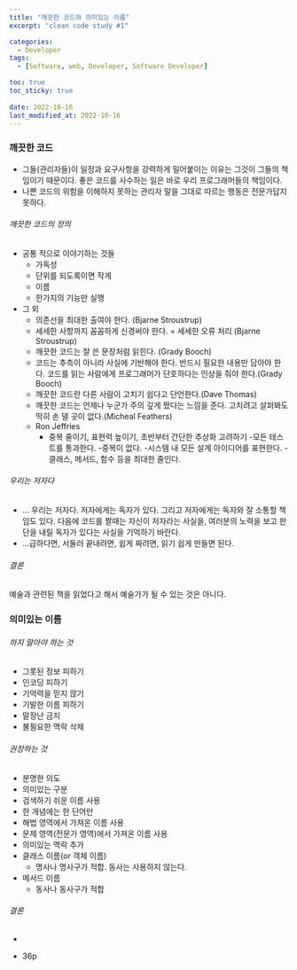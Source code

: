 ```yaml
---
title: "깨끗한 코드와 의미있는 이름"
excerpt: "clean code study #1"

categories:
  - Developer
tags:
  - [Software, web, Developer, Software Developer]

toc: true
toc_sticky: true
 
date: 2022-10-16
last_modified_at: 2022-10-16
---
```


### 깨끗한 코드
- 그들(관리자들)이 일정과 요구사항을 강력하게 밀어붙이는 이유는 그것이 그들의 책임이기 때문이다. 좋은 코드를 사수하는 일은 바로 우리 프로그래머들의 책임이다. <br />
- 나쁜 코드의 위험을 이해하지 못하는 관리자 말을 그대로 따르는 행동은 전문가답지 못하다.<br /> 
###### 깨끗한 코드의 정의<br />
  - 공통 적으로 이야기하는 것들<br />
    - 가독성
    - 단위를 되도록이면 작게
    - 이름
    - 한가지의 기능만 실행
  - 그 외<br />
    - 의존선을 최대한 출여야 한다. (Bjarne Stroustrup)
    - 세세한 사항까지 꼼꼼하게 신경써야 한다. = 세세한 오류 처리 (Bjarne Stroustrup)
    - 깨끗한 코드는 잘 쓴 문장처럼 읽힌다. (Grady Booch)
    - 코드는 추측이 아니라 사실에 기반해야 한다. 반드시 필요한 내용만 담아야 한다. 코드를 읽는 사람에게 프로그래머가 단호하다는 인상을 줘야 한다.(Grady Booch)
    - 깨끗한 코드란 다른 사람이 고치기 쉽다고 단언한다.(Dave Thomas)
    - 깨끗한 코드는 언제나 누군가 주의 깊게 짰다는 느낌을 준다. 고치려고 살펴봐도 딱히 손 댈 곳이 없다.(Micheal Feathers)
    - Ron Jeffries<br />
      - 중복 줄이기, 표현력 높이기, 초반부터 간단한 추상화 고려하기
      -모든 테스트를 통과한다.
      -중복이 없다.
      -시스템 내 모든 설계 아이디어를 표현한다.
      -클래스, 메서드, 함수 등을 최대한 줄인다.
  ###### 우리는 저자다<br />
  - ... 우리는 저자다. 저자에게는 독자가 있다. 그리고 저자에게는 독자와 잘 소통할 책임도 있다. 다음에 코드를 짤때는 자신이 저자라는 사실을, 여러분의 노력을 보고 판단을 내릴 독자가 있다는 사실을 기억하기 바란다.
  - ...급하다면, 서둘러 끝내려면, 쉽게 짜려면, 읽기 쉽게 만들면 된다.
  ###### 결론 <br />
  예술과 관련된 책을 읽었다고 해서 예술가가 될 수 있는 것은 아니다.

### 의미있는 이름
  ###### 하지 말아야 하는 것<br />
  - 그롯된 정보 피하기<br />
  - 인코딩 피하기<br />
  - 기억력을 믿지 않기<br />
  - 기발한 이름 피하기<br />
  - 말장난 금지<br />
  - 불필요한 맥락 삭제<br />

  ###### 권장하는 것<br />
  - 분명한 의도<br />
  - 의미있는 구분<br />
  - 검색하기 쉬운 이름 사용 <br />
  - 한 개념에는 한 단어만<br />
  - 해법 영역에서 가져온 이름 사용<br />
  - 문제 영역(전문가 영역)에서 가져온 이름 사용<br />
  - 의미있는 맥락 추가<br />
  - 클래스 이름(or 객체 이름)<br />
    - 명사나 명사구가 적합. 동사는 사용하지 않는다.
  - 메서드 이름<br />
    - 동사나 동사구가 적합

  ###### 결론<br />
  - 

- 36p